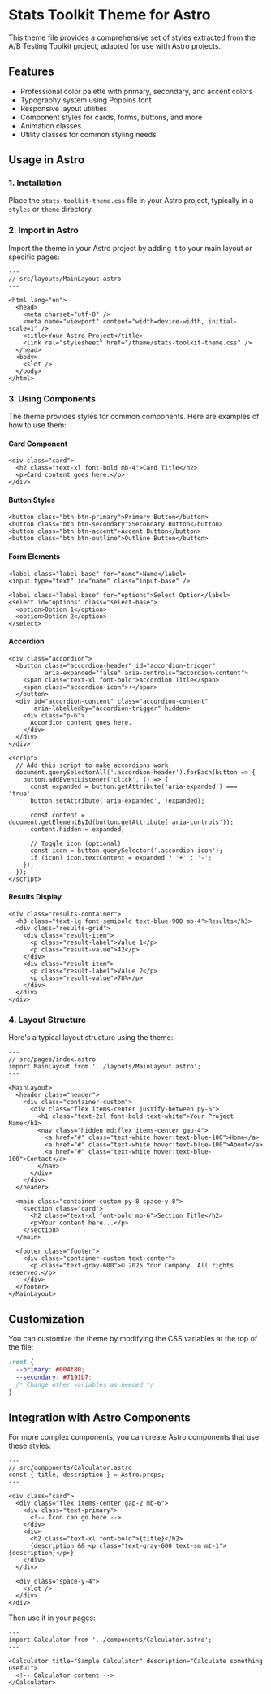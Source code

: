 # Stats Toolkit Theme for Astro

This theme file provides a comprehensive set of styles extracted from the A/B Testing Toolkit project, adapted for use with Astro projects.

## Features

- Professional color palette with primary, secondary, and accent colors
- Typography system using Poppins font
- Responsive layout utilities
- Component styles for cards, forms, buttons, and more
- Animation classes
- Utility classes for common styling needs

## Usage in Astro

### 1. Installation

Place the `stats-toolkit-theme.css` file in your Astro project, typically in a `styles` or `theme` directory.

### 2. Import in Astro

Import the theme in your Astro project by adding it to your main layout or specific pages:

```astro
---
// src/layouts/MainLayout.astro
---

<html lang="en">
  <head>
    <meta charset="utf-8" />
    <meta name="viewport" content="width=device-width, initial-scale=1" />
    <title>Your Astro Project</title>
    <link rel="stylesheet" href="/theme/stats-toolkit-theme.css" />
  </head>
  <body>
    <slot />
  </body>
</html>
```

### 3. Using Components

The theme provides styles for common components. Here are examples of how to use them:

#### Card Component

```astro
<div class="card">
  <h2 class="text-xl font-bold mb-4">Card Title</h2>
  <p>Card content goes here.</p>
</div>
```

#### Button Styles

```astro
<button class="btn btn-primary">Primary Button</button>
<button class="btn btn-secondary">Secondary Button</button>
<button class="btn btn-accent">Accent Button</button>
<button class="btn btn-outline">Outline Button</button>
```

#### Form Elements

```astro
<label class="label-base" for="name">Name</label>
<input type="text" id="name" class="input-base" />

<label class="label-base" for="options">Select Option</label>
<select id="options" class="select-base">
  <option>Option 1</option>
  <option>Option 2</option>
</select>
```

#### Accordion

```astro
<div class="accordion">
  <button class="accordion-header" id="accordion-trigger" 
          aria-expanded="false" aria-controls="accordion-content">
    <span class="text-xl font-bold">Accordion Title</span>
    <span class="accordion-icon">+</span>
  </button>
  <div id="accordion-content" class="accordion-content" 
       aria-labelledby="accordion-trigger" hidden>
    <div class="p-6">
      Accordion content goes here.
    </div>
  </div>
</div>

<script>
  // Add this script to make accordions work
  document.querySelectorAll('.accordion-header').forEach(button => {
    button.addEventListener('click', () => {
      const expanded = button.getAttribute('aria-expanded') === 'true';
      button.setAttribute('aria-expanded', !expanded);
      
      const content = document.getElementById(button.getAttribute('aria-controls'));
      content.hidden = expanded;
      
      // Toggle icon (optional)
      const icon = button.querySelector('.accordion-icon');
      if (icon) icon.textContent = expanded ? '+' : '-';
    });
  });
</script>
```

#### Results Display

```astro
<div class="results-container">
  <h3 class="text-lg font-semibold text-blue-900 mb-4">Results</h3>
  <div class="results-grid">
    <div class="result-item">
      <p class="result-label">Value 1</p>
      <p class="result-value">42</p>
    </div>
    <div class="result-item">
      <p class="result-label">Value 2</p>
      <p class="result-value">78%</p>
    </div>
  </div>
</div>
```

### 4. Layout Structure

Here's a typical layout structure using the theme:

```astro
---
// src/pages/index.astro
import MainLayout from '../layouts/MainLayout.astro';
---

<MainLayout>
  <header class="header">
    <div class="container-custom">
      <div class="flex items-center justify-between py-6">
        <h1 class="text-2xl font-bold text-white">Your Project Name</h1>
        <nav class="hidden md:flex items-center gap-4">
          <a href="#" class="text-white hover:text-blue-100">Home</a>
          <a href="#" class="text-white hover:text-blue-100">About</a>
          <a href="#" class="text-white hover:text-blue-100">Contact</a>
        </nav>
      </div>
    </div>
  </header>

  <main class="container-custom py-8 space-y-8">
    <section class="card">
      <h2 class="text-xl font-bold mb-6">Section Title</h2>
      <p>Your content here...</p>
    </section>
  </main>

  <footer class="footer">
    <div class="container-custom text-center">
      <p class="text-gray-600">© 2025 Your Company. All rights reserved.</p>
    </div>
  </footer>
</MainLayout>
```

## Customization

You can customize the theme by modifying the CSS variables at the top of the file:

```css
:root {
  --primary: #004f80;
  --secondary: #7191b7;
  /* Change other variables as needed */
}
```

## Integration with Astro Components

For more complex components, you can create Astro components that use these styles:

```astro
---
// src/components/Calculator.astro
const { title, description } = Astro.props;
---

<div class="card">
  <div class="flex items-center gap-2 mb-6">
    <div class="text-primary">
      <!-- Icon can go here -->
    </div>
    <div>
      <h2 class="text-xl font-bold">{title}</h2>
      {description && <p class="text-gray-600 text-sm mt-1">{description}</p>}
    </div>
  </div>

  <div class="space-y-4">
    <slot />
  </div>
</div>
```

Then use it in your pages:

```astro
---
import Calculator from '../components/Calculator.astro';
---

<Calculator title="Sample Calculator" description="Calculate something useful">
  <!-- Calculator content -->
</Calculator>
```